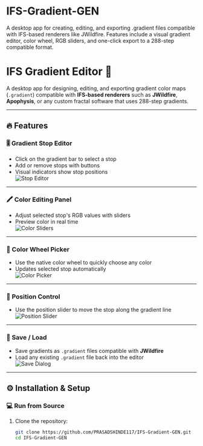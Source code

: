 # IFS-Gradient-GEN
A desktop app for creating, editing, and exporting .gradient files compatible with IFS-based renderers like JWildfire. Features include a visual gradient editor, color wheel, RGB sliders, and one-click export to a 288-step compatible format.
# IFS Gradient Editor 🎨

A desktop app for designing, editing, and exporting gradient color maps (`.gradient`) compatible with **IFS-based renderers** such as **JWildfire**, **Apophysis**, or any custom fractal software that uses 288-step gradients.

---

## 🔥 Features

### 🎚️ Gradient Stop Editor
- Click on the gradient bar to select a stop
- Add or remove stops with buttons
- Visual indicators show stop positions  
![Stop Editor](screenshots/gradient-stops.png)

---

### 🖍️ Color Editing Panel
- Adjust selected stop's RGB values with sliders
- Preview color in real time  
![Color Sliders](screenshots/color-sliders.png)

---

### 🎨 Color Wheel Picker
- Use the native color wheel to quickly choose any color
- Updates selected stop automatically  
![Color Picker](screenshots/color-picker.png)

---

### 🧭 Position Control
- Use the position slider to move the stop along the gradient line  
![Position Slider](screenshots/position-slider.png)

---

### 💾 Save / Load
- Save gradients as `.gradient` files compatible with **JWildfire**
- Load any existing `.gradient` file back into the editor  
![Save Dialog](screenshots/save-gradient.png)

---

## ⚙️ Installation & Setup

### 💻 Run from Source

1. Clone the repository:
   ```bash
   git clone https://github.com/PRASADSHINDE117/IFS-Gradient-GEN.git
   cd IFS-Gradient-GEN
